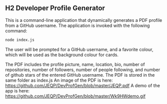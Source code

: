 ## H2 Developer Profile Generator

This is a command-line application that dynamically generates a PDF profile from a GitHub username. The application is invoked with the following command:

```sh
node index.js
```

The user will be prompted for a GitHub username, and a favorite colour, which will be used as the background colour for cards.

The PDF includes the profile picture, name, location, bio, number of repositories, number of followers, number of people following, and number of github stars of the entered GitHub username. 
The PDF is stored in the same folder as index.js
An image of the PDF is here: https://github.com/JEQP/DevProfGen/blob/master/JEQP.pdf
A demo of the app is here: https://github.com/JEQP/DevProfGen/blob/master/Wk9HWdemo.gif
